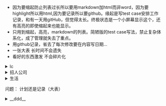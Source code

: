 * 因为要缩起防止列表过长所以要用markdown加html而非word，因为要highlight所以用html,因为要记录所以要github。缘起是写test case安排工作记录，和有一天用gitHub，但觉得太长。终极状态是一个小屏幕显示这个，还有高亮的即使缩起来也能显示。
* 只用到缩起，高亮，markdown的列表。简陋版的test case写法，禁止复杂体系化，成了管理就失去了重点。
* 用github记录，省去了每次修改要在内容写日期...
* 一张大表 长时间不会遗失
* 看好的东西激发 不会碎片化

<details>
  <summary>lc</summary>

       hash api: 注意进出的重复
          api
          练习3
       linkedlist
          api
          练习3
       array
          api
          练习3
       map  
          api
          练习3
       tree  
          api
          练习3
       recursion  
          api
          练习3
       more...按公司，按记忆  
       材料 班 书


</details>

<details>
  <summary>招人公司</summary>

    1. 几率大：
      1.1 狂招人
        gg cloud
        oracle cloud
        uber rider? freight?
      1.2 面试简单
        ibm
        amazon?
        yahoo?
    2. 大公司
    3. 小公司
    4. 价值
      GG
      大公司
      Hot startup
      小公司

 </details>



<details>
  <summary>生活</summary>

    1. 腿
      - 加热（高于体温，毯子、保暖不够）
        - 公司
          - 晒太阳
        - 家里
          - 电热毯
    2. 吃好
      - 快手菜
    3. 睡好

 </details>


 问题：
 计划还是记录（大表）


<details>
<summary> __ddd__</summary>
  <p>
  1. hi  
  2. ho<mark>sss</mark>  
  3. <mark> mi  </mark>  
  4. dsadas
  5. fsdfsd
  </p>
</details>
